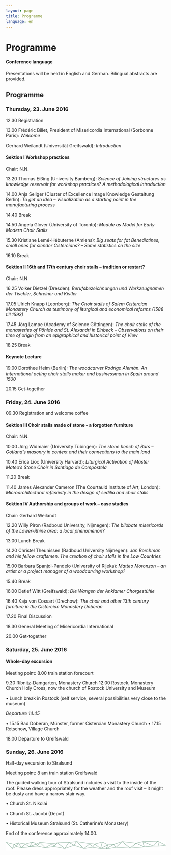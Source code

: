 ```yaml
---
layout: page
title: Programme
language: en
---
```


# Programme

#### Conference language
Presentations will be held in English and German. Bilingual abstracts are provided.

## Programme

### Thursday, 23. June 2016

12.30 Registration

13.00	Frédéric Billet, President of Misericordia International (Sorbonne Paris): *Welcome*

Gerhard Weilandt (Universität Greifswald): *Introduction*

#### Sektion I	 Workshop practices
Chair: N.N.

13.20	Thomas Eißing (University Bamberg): *Science of Joining structures as knowledge reservoir for workshop practices? A methodological introduction*


14.00	Anja Seliger (Cluster of Excellence Image Knowledge Gestaltung Berlin): *To get an idea – Visualization as a starting point in the manufacturing process*

14.40			Break

14.50		Angela Glover (University of Toronto): *Module as Model for Early Modern Choir Stalls*

15.30		Kristiane Lemé-Hébuterne (Amiens): *Big seats for fat Benedictines, small ones for slender Cistercians? – Some statistics on the size*

16.10		Break

#### Sektion II 	 16th and 17th century choir stalls – tradition or restart?
Chair: N.N.

16.25	Volker Dietzel (Dresden): *Berufsbezeichnungen und Werkzeugnamen der Tischler, Schreiner und Kistler*

17.05		Ulrich Knapp (Leonberg): *The Choir stalls of Salem Cistercian Monastery Church as testimony of liturgical and economical reforms (1588 till 1593)*

17.45	Jörg Lampe (Academy of Science Göttingen): *The choir stalls of the monasteries of Pöhlde and St. Alexandri in Einbeck – Observations on their time of origin from an epigraphical and historical point of View*

18.25		Break


#### Keynote Lecture
19.00 Dorothee Heim (Berlin): *The woodcarver Rodrigo Alemán. An international acting choir stalls maker and businessman in Spain around 1500*

20.15 			Get-together



### Friday, 24. June 2016

09.30 			Registration and welcome coffee

#### Sektion III 	Choir stalls made of stone - a forgotten furniture
Chair: N.N.

10.00 		Jörg Widmaier (University Tübingen): *The stone bench of Burs – Gotland’s masonry in context and their connections to the main land*

10.40		Erica Lioc (University Harvard): *Liturgical Activation of Master Mateo’s Stone Choir in Santiago de Compostela*

11.20			Break

11.40 	James Alexander Cameron (The Courtauld Institute of Art, London): *Microarchitectural reflexivity in the design of sedilia and choir stalls*

#### Sektion IV 	Authorship and groups of work – case studies
Chair:	 Gerhard Weilandt

12.20	Willy Piron (Radboud University, Nijmegen): *The bilobate misericords of the Lower-Rhine area: a local phenomenon?*

13.00	 		Lunch Break

14.20		Christel Theunissen (Radboud University Nijmegen): *Jan Borchman and his fellow craftsmen. The creation of choir stalls in the Low Countries*

15.00		Barbara Spanjol-Pandelo (University of Rijeka): *Matteo Moronzon – an artist or a project manager of a woodcarving workshop?*

15.40			Break

16.00	Detlef Witt (Greifswald): *Die Wangen der Anklamer Chorgestühle*

16.40	Kaja von Cossart (Drechow): *The choir and other 13th century furniture in the Cistercian Monastery Doberan*

17.20	Final Discussion

18.30 			General Meeting of Misericordia International

20.00 			Get-together

### Saturday, 25. June 2016

#### Whole-day excursion
Meeting point:	8.00 train station forecourt


9.30	Ribnitz-Damgarten, Monastery Church
12.00	Rostock, Monastery Church Holy Cross, now the church of Rostock University and Museum

•	Lunch break in Rostock (self service, several possibilities very close to the museum)

*Departure 14.45*

•	15.15	Bad Doberan, Münster, former Cistercian Monastery Church
•	17.15 	Retschow, Village Church

18.00 Departure to Greifswald

### Sunday, 26. June 2016


Half-day excursion to Stralsund

Meeting point:	8 am train station Greifswald

The guided walking tour of Stralsund includes a visit to the inside of the roof. Please dress appropriately for the weather and the roof visit – it might be dusty and have a narrow stair way.

•	Church St. Nikolai

•	Church St. Jacobi (Depot)

•	Historical Museum Stralsund (St. Catherine’s Monastery)


End of the conference approximately 14.00.





![Separator](../images/separator.png)
